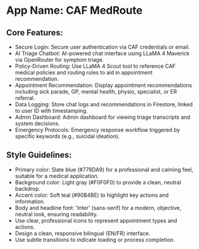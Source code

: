 # **App Name**: CAF MedRoute

## Core Features:

- Secure Login: Secure user authentication via CAF credentials or email.
- AI Triage Chatbot: AI-powered chat interface using LLaMA 4 Maverick via OpenRouter for symptom triage.
- Policy-Driven Routing: Use LLaMA 4 Scout tool to reference CAF medical policies and routing rules to aid in appointment recommendation.
- Appointment Recommendation: Display appointment recommendations including sick parade, GP, mental health, physio, specialist, or ER referral.
- Data Logging: Store chat logs and recommendations in Firestore, linked to user ID with timestamping.
- Admin Dashboard: Admin dashboard for viewing triage transcripts and system decisions.
- Emergency Protocols: Emergency response workflow triggered by specific keywords (e.g., suicidal ideation).

## Style Guidelines:

- Primary color: Slate blue (#778DA9) for a professional and calming feel, suitable for a medical application.
- Background color: Light gray (#F0F0F0) to provide a clean, neutral backdrop.
- Accent color: Soft teal (#90B4BE) to highlight key actions and information.
- Body and headline font: 'Inter' (sans-serif) for a modern, objective, neutral look, ensuring readability.
- Use clear, professional icons to represent appointment types and actions.
- Design a clean, responsive bilingual (EN/FR) interface.
- Use subtle transitions to indicate loading or process completion.